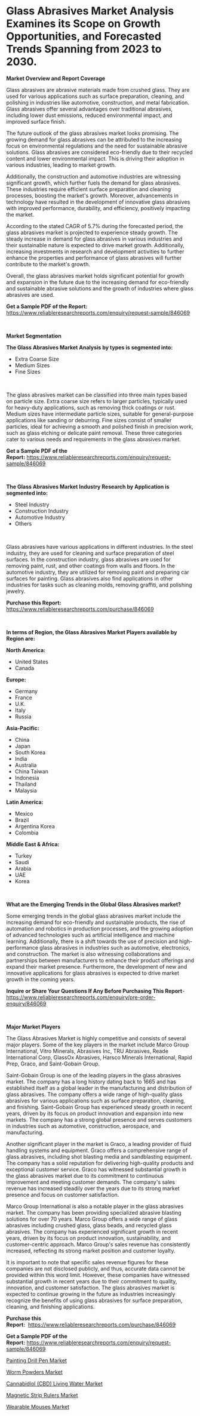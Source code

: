 <p><h1>Glass Abrasives Market Analysis Examines its Scope on Growth Opportunities, and Forecasted Trends Spanning from 2023 to 2030.</h1></p><p><strong>Market Overview and Report Coverage</strong></p>
<p><p>Glass abrasives are abrasive materials made from crushed glass. They are used for various applications such as surface preparation, cleaning, and polishing in industries like automotive, construction, and metal fabrication. Glass abrasives offer several advantages over traditional abrasives, including lower dust emissions, reduced environmental impact, and improved surface finish.</p><p>The future outlook of the glass abrasives market looks promising. The growing demand for glass abrasives can be attributed to the increasing focus on environmental regulations and the need for sustainable abrasive solutions. Glass abrasives are considered eco-friendly due to their recycled content and lower environmental impact. This is driving their adoption in various industries, leading to market growth.</p><p>Additionally, the construction and automotive industries are witnessing significant growth, which further fuels the demand for glass abrasives. These industries require efficient surface preparation and cleaning processes, boosting the market's growth. Moreover, advancements in technology have resulted in the development of innovative glass abrasives with improved performance, durability, and efficiency, positively impacting the market.</p><p>According to the stated CAGR of 5.7% during the forecasted period, the glass abrasives market is projected to experience steady growth. The steady increase in demand for glass abrasives in various industries and their sustainable nature is expected to drive market growth. Additionally, increasing investments in research and development activities to further enhance the properties and performance of glass abrasives will further contribute to the market's growth.</p><p>Overall, the glass abrasives market holds significant potential for growth and expansion in the future due to the increasing demand for eco-friendly and sustainable abrasive solutions and the growth of industries where glass abrasives are used.</p></p>
<p><strong>Get a Sample PDF of the Report:</strong> <a href="https://www.reliableresearchreports.com/enquiry/request-sample/846069">https://www.reliableresearchreports.com/enquiry/request-sample/846069</a></p>
<p>&nbsp;</p>
<p><strong>Market Segmentation</strong></p>
<p><strong>The Glass Abrasives Market Analysis by types is segmented into:</strong></p>
<p><ul><li>Extra Coarse Size</li><li>Medium Sizes</li><li>Fine Sizes</li></ul></p>
<p>&nbsp;</p>
<p><p>The glass abrasives market can be classified into three main types based on particle size. Extra coarse size refers to larger particles, typically used for heavy-duty applications, such as removing thick coatings or rust. Medium sizes have intermediate particle sizes, suitable for general-purpose applications like sanding or deburring. Fine sizes consist of smaller particles, ideal for achieving a smooth and polished finish in precision work, such as glass etching or delicate paint removal. These three categories cater to various needs and requirements in the glass abrasives market.</p></p>
<p><strong>Get a Sample PDF of the Report:</strong>&nbsp;<a href="https://www.reliableresearchreports.com/enquiry/request-sample/846069">https://www.reliableresearchreports.com/enquiry/request-sample/846069</a></p>
<p>&nbsp;</p>
<p><strong>The Glass Abrasives Market Industry Research by Application is segmented into:</strong></p>
<p><ul><li>Steel Industry</li><li>Construction Industry</li><li>Automotive Industry</li><li>Others</li></ul></p>
<p>&nbsp;</p>
<p><p>Glass abrasives have various applications in different industries. In the steel industry, they are used for cleaning and surface preparation of steel surfaces. In the construction industry, glass abrasives are used for removing paint, rust, and other coatings from walls and floors. In the automotive industry, they are utilized for removing paint and preparing car surfaces for painting. Glass abrasives also find applications in other industries for tasks such as cleaning molds, removing graffiti, and polishing jewelry.</p></p>
<p><strong>Purchase this Report:</strong>&nbsp; <a href="https://www.reliableresearchreports.com/purchase/846069">https://www.reliableresearchreports.com/purchase/846069</a></p>
<p>&nbsp;</p>
<p><strong>In terms of Region, the Glass Abrasives Market Players available by Region are:</strong></p>
<p>
    <p> <strong> North America: </strong>
        <ul>
            <li>United States</li>
            <li>Canada</li>
        </ul>
        </p> 
    <p> <strong> Europe: </strong>
        <ul>
            <li>Germany</li>
            <li>France</li>
            <li>U.K.</li>
            <li>Italy</li>
            <li>Russia</li>
        </ul>
        </p> 
    <p> <strong> Asia-Pacific: </strong>
        <ul>
            <li>China</li>
            <li>Japan</li>
            <li>South Korea</li>
            <li>India</li>
            <li>Australia</li>
            <li>China Taiwan</li>
            <li>Indonesia</li>
            <li>Thailand</li>
            <li>Malaysia</li>
        </ul>
        </p> 
    <p> <strong> Latin America: </strong>
        <ul>
            <li>Mexico</li>
            <li>Brazil</li>
            <li>Argentina Korea</li>
            <li>Colombia</li>
        </ul>
        </p> 
    <p> <strong> Middle East & Africa: </strong>
        <ul>
            <li>Turkey</li>
            <li>Saudi</li>
            <li>Arabia</li>
            <li>UAE</li>
            <li>Korea</li>
        </ul>
    </p>
    </p>
<p>&nbsp;</p>
<p><strong>What are the Emerging Trends in the Global Glass Abrasives market?</strong></p>
<p><p>Some emerging trends in the global glass abrasives market include the increasing demand for eco-friendly and sustainable products, the rise of automation and robotics in production processes, and the growing adoption of advanced technologies such as artificial intelligence and machine learning. Additionally, there is a shift towards the use of precision and high-performance glass abrasives in industries such as automotive, electronics, and construction. The market is also witnessing collaborations and partnerships between manufacturers to enhance their product offerings and expand their market presence. Furthermore, the development of new and innovative applications for glass abrasives is expected to drive market growth in the coming years.</p></p>
<p><strong>Inquire or Share Your Questions If Any Before Purchasing This Report</strong>- <a href="https://www.reliableresearchreports.com/enquiry/pre-order-enquiry/846069">https://www.reliableresearchreports.com/enquiry/pre-order-enquiry/846069</a></p>
<p>&nbsp;</p>
<p><strong>Major Market Players</strong></p>
<p><p>The Glass Abrasives Market is highly competitive and consists of several major players. Some of the key players in the market include Marco Group International, Vitro Minerals, Abrasives Inc, TRU Abrasives, Reade International Corp, GlassOx Abrasives, Harsco Minerals International, Rapid Prep, Graco, and Saint-Gobain Group.</p><p>Saint-Gobain Group is one of the leading players in the glass abrasives market. The company has a long history dating back to 1665 and has established itself as a global leader in the manufacturing and distribution of glass abrasives. The company offers a wide range of high-quality glass abrasives for various applications such as surface preparation, cleaning, and finishing. Saint-Gobain Group has experienced steady growth in recent years, driven by its focus on product innovation and expansion into new markets. The company has a strong global presence and serves customers in industries such as automotive, construction, aerospace, and manufacturing.</p><p>Another significant player in the market is Graco, a leading provider of fluid handling systems and equipment. Graco offers a comprehensive range of glass abrasives, including shot blasting media and sandblasting equipment. The company has a solid reputation for delivering high-quality products and exceptional customer service. Graco has witnessed substantial growth in the glass abrasives market due to its commitment to continuous improvement and meeting customer demands. The company's sales revenue has increased steadily over the years due to its strong market presence and focus on customer satisfaction.</p><p>Marco Group International is also a notable player in the glass abrasives market. The company has been providing specialized abrasive blasting solutions for over 70 years. Marco Group offers a wide range of glass abrasives including crushed glass, glass beads, and recycled glass abrasives. The company has experienced significant growth in recent years, driven by its focus on product innovation, sustainability, and customer-centric approach. Marco Group's sales revenue has consistently increased, reflecting its strong market position and customer loyalty.</p><p>It is important to note that specific sales revenue figures for these companies are not disclosed publicly, and thus, accurate data cannot be provided within this word limit. However, these companies have witnessed substantial growth in recent years due to their commitment to quality, innovation, and customer satisfaction. The glass abrasives market is expected to continue growing in the future as industries increasingly recognize the benefits of using glass abrasives for surface preparation, cleaning, and finishing applications.</p></p>
<p><strong>Purchase this Report:</strong>&nbsp;&nbsp;<a href="https://www.reliableresearchreports.com/purchase/846069">https://www.reliableresearchreports.com/purchase/846069</a></p>
<p></p>
<p><strong>Get a Sample PDF of the Report:</strong>&nbsp;<a href="https://www.reliableresearchreports.com/enquiry/request-sample/846069">https://www.reliableresearchreports.com/enquiry/request-sample/846069</a></p>
<p><p><a href="https://medium.com/@sight.lens.slot/painting-drill-pen-market-insight-market-trends-growth-forecasted-from-2023-to-2030-c317ccc2c9d0">Painting Drill Pen Market</a></p><p><a href="https://medium.com/@jaylonlesch/worm-powders-nbsp-market-focuses-on-market-share-size-and-projected-forecast-till-2030-de53ecc3408e">Worm Powders Market</a></p><p><a href="https://medium.com/@christianhunter987/cannabidiol-cbd-living-water-market-size-and-market-trends-complete-industry-overview-2023-to-71deeae21426">Cannabidiol (CBD) Living Water Market</a></p><p><a href="https://medium.com/@favor.look.seal/magnetic-strip-rulers-market-comprehensive-assessment-by-type-application-and-geography-88ab7f425889">Magnetic Strip Rulers Market</a></p><p><a href="https://medium.com/@inner.zone.room/wearable-mouses-market-size-reveals-the-best-marketing-channels-in-global-industry-f53647ec0476">Wearable Mouses Market</a></p></p>